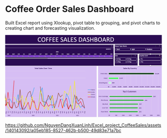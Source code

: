 



# Coffee Order Sales Dashboard

Built Excel report using Xlookup, pivot table to grouping, and pivot charts to creating chart and forecasting visualization. 


![Picture of coffee dashboard](https://github.com/NguyenDangXuanLinh/Coffee_Order_Sales_Project/blob/main/Coffee%20Sales%20Dashboard.png?raw=true)


https://github.com/NguyenDangXuanLinh/Excel_project_CoffeeSales/assets/140143092/a05eb185-8527-462b-b500-49d83e71a7bc
